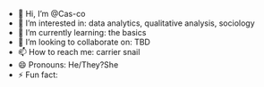 - 👋 Hi, I’m @Cas-co
- 👀 I’m interested in: data analytics, qualitative analysis, sociology
- 🌱 I’m currently learning: the basics
- 💞️ I’m looking to collaborate on: TBD
- 📫 How to reach me: carrier snail
- 😄 Pronouns: He/They?She
- ⚡ Fun fact:

<!---
Cas-co/Cas-co is a ✨ special ✨ repository because its `README.md` (this file) appears on your GitHub profile.
You can click the Preview link to take a look at your changes.
--->
